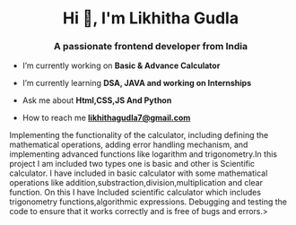 <h1 align="center">Hi 👋, I'm Likhitha Gudla</h1>
<h3 align="center">A passionate frontend developer from India</h3>

- I’m currently working on **Basic & Advance Calculator**

- I’m currently learning **DSA, JAVA and working on Internships**

- Ask me about **Html,CSS,JS And Python**

-  How to reach me **likhithagudla7@gmail.com**
<p> Implementing the functionality of the calculator, including defining the mathematical operations, adding error handling mechanism, and implementing advanced functions like logarithm and trigonometry.In this project I am included two types one is basic and other is Scientific calculator. 
I have included in basic calculator with some mathematical operations like addition,substraction,division,multiplication and clear function.
On this I have Included scientific calculator which includes trigonometry functions,algorithmic expressions.
Debugging and testing the code to ensure that it works correctly and is free of bugs and errors.>
</p>


